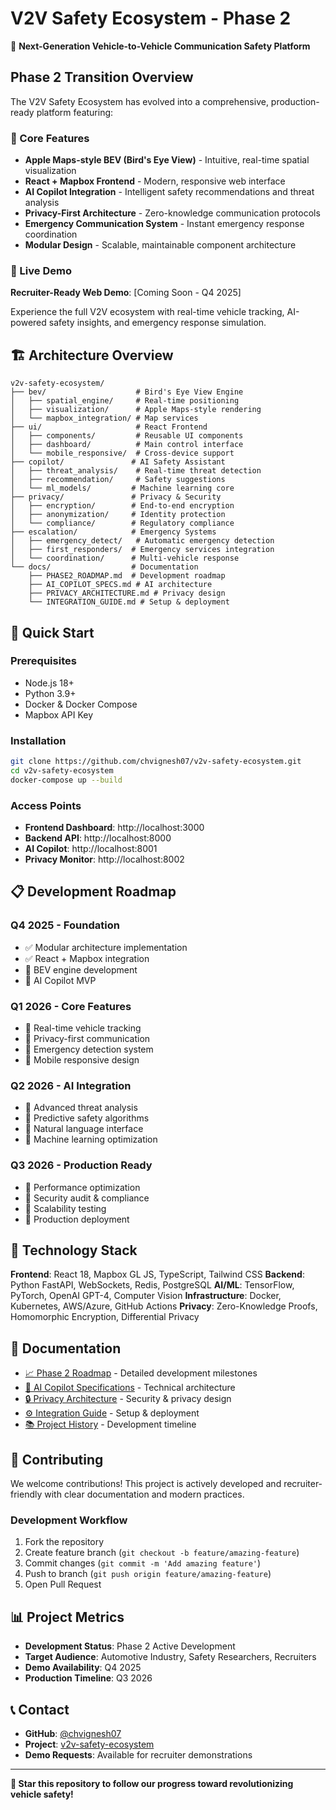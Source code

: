# V2V Safety Ecosystem - Phase 2

🚗 **Next-Generation Vehicle-to-Vehicle Communication Safety Platform**

## Phase 2 Transition Overview

The V2V Safety Ecosystem has evolved into a comprehensive, production-ready platform featuring:

### 🎯 Core Features
- **Apple Maps-style BEV (Bird's Eye View)** - Intuitive, real-time spatial visualization
- **React + Mapbox Frontend** - Modern, responsive web interface
- **AI Copilot Integration** - Intelligent safety recommendations and threat analysis
- **Privacy-First Architecture** - Zero-knowledge communication protocols
- **Emergency Communication System** - Instant emergency response coordination
- **Modular Design** - Scalable, maintainable component architecture

### 🎥 Live Demo
**Recruiter-Ready Web Demo**: [Coming Soon - Q4 2025]

Experience the full V2V ecosystem with real-time vehicle tracking, AI-powered safety insights, and emergency response simulation.

## 🏗️ Architecture Overview

```
v2v-safety-ecosystem/
├── bev/                    # Bird's Eye View Engine
│   ├── spatial_engine/     # Real-time positioning
│   ├── visualization/      # Apple Maps-style rendering
│   └── mapbox_integration/ # Map services
├── ui/                     # React Frontend
│   ├── components/         # Reusable UI components
│   ├── dashboard/          # Main control interface
│   └── mobile_responsive/  # Cross-device support
├── copilot/               # AI Safety Assistant
│   ├── threat_analysis/    # Real-time threat detection
│   ├── recommendation/     # Safety suggestions
│   └── ml_models/         # Machine learning core
├── privacy/               # Privacy & Security
│   ├── encryption/        # End-to-end encryption
│   ├── anonymization/     # Identity protection
│   └── compliance/        # Regulatory compliance
├── escalation/            # Emergency Systems
│   ├── emergency_detect/   # Automatic emergency detection
│   ├── first_responders/  # Emergency services integration
│   └── coordination/      # Multi-vehicle response
└── docs/                  # Documentation
    ├── PHASE2_ROADMAP.md  # Development roadmap
    ├── AI_COPILOT_SPECS.md # AI architecture
    ├── PRIVACY_ARCHITECTURE.md # Privacy design
    └── INTEGRATION_GUIDE.md # Setup & deployment
```

## 🚀 Quick Start

### Prerequisites
- Node.js 18+
- Python 3.9+
- Docker & Docker Compose
- Mapbox API Key

### Installation
```bash
git clone https://github.com/chvignesh07/v2v-safety-ecosystem.git
cd v2v-safety-ecosystem
docker-compose up --build
```

### Access Points
- **Frontend Dashboard**: http://localhost:3000
- **Backend API**: http://localhost:8000
- **AI Copilot**: http://localhost:8001
- **Privacy Monitor**: http://localhost:8002

## 📋 Development Roadmap

### Q4 2025 - Foundation
- ✅ Modular architecture implementation
- ✅ React + Mapbox integration
- 🔄 BEV engine development
- 📅 AI Copilot MVP

### Q1 2026 - Core Features
- 📅 Real-time vehicle tracking
- 📅 Privacy-first communication
- 📅 Emergency detection system
- 📅 Mobile responsive design

### Q2 2026 - AI Integration
- 📅 Advanced threat analysis
- 📅 Predictive safety algorithms
- 📅 Natural language interface
- 📅 Machine learning optimization

### Q3 2026 - Production Ready
- 📅 Performance optimization
- 📅 Security audit & compliance
- 📅 Scalability testing
- 📅 Production deployment

## 🔧 Technology Stack

**Frontend**: React 18, Mapbox GL JS, TypeScript, Tailwind CSS
**Backend**: Python FastAPI, WebSockets, Redis, PostgreSQL
**AI/ML**: TensorFlow, PyTorch, OpenAI GPT-4, Computer Vision
**Infrastructure**: Docker, Kubernetes, AWS/Azure, GitHub Actions
**Privacy**: Zero-Knowledge Proofs, Homomorphic Encryption, Differential Privacy

## 📖 Documentation

- [📈 Phase 2 Roadmap](./docs/PHASE2_ROADMAP.md) - Detailed development milestones
- [🤖 AI Copilot Specifications](./docs/AI_COPILOT_SPECS.md) - Technical architecture
- [🔒 Privacy Architecture](./docs/PRIVACY_ARCHITECTURE.md) - Security & privacy design
- [⚙️ Integration Guide](./docs/INTEGRATION_GUIDE.md) - Setup & deployment
- [📚 Project History](./PROJECT_HISTORY.md) - Development timeline

## 🤝 Contributing

We welcome contributions! This project is actively developed and recruiter-friendly with clear documentation and modern practices.

### Development Workflow
1. Fork the repository
2. Create feature branch (`git checkout -b feature/amazing-feature`)
3. Commit changes (`git commit -m 'Add amazing feature'`)
4. Push to branch (`git push origin feature/amazing-feature`)
5. Open Pull Request

## 📊 Project Metrics

- **Development Status**: Phase 2 Active Development
- **Target Audience**: Automotive Industry, Safety Researchers, Recruiters
- **Demo Availability**: Q4 2025
- **Production Timeline**: Q3 2026

## 📞 Contact

- **GitHub**: [@chvignesh07](https://github.com/chvignesh07)
- **Project**: [v2v-safety-ecosystem](https://github.com/chvignesh07/v2v-safety-ecosystem)
- **Demo Requests**: Available for recruiter demonstrations

---

**🌟 Star this repository to follow our progress toward revolutionizing vehicle safety!**
